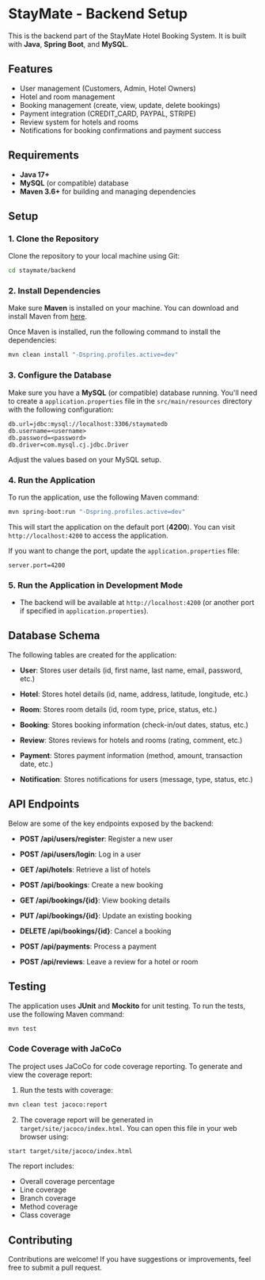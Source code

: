 
# StayMate - Backend Setup

This is the backend part of the StayMate Hotel Booking System. It is built with **Java**, **Spring Boot**, and **MySQL**.

## Features

- User management (Customers, Admin, Hotel Owners)
- Hotel and room management
- Booking management (create, view, update, delete bookings)
- Payment integration (CREDIT_CARD, PAYPAL, STRIPE)
- Review system for hotels and rooms
- Notifications for booking confirmations and payment success

## Requirements

- **Java 17+**
- **MySQL** (or compatible) database
- **Maven 3.6+** for building and managing dependencies

## Setup

### 1. Clone the Repository

Clone the repository to your local machine using Git:

```bash
cd staymate/backend
```
### 2. Install Dependencies

Make sure **Maven** is installed on your machine. You can download and install Maven from [here](https://maven.apache.org/download.cgi).

Once Maven is installed, run the following command to install the dependencies:

```bash
mvn clean install "-Dspring.profiles.active=dev"
```

### 3. Configure the Database

Make sure you have a **MySQL** (or compatible) database running. You'll need to create a `application.properties` file in the `src/main/resources` directory with the following configuration:

```properties
db.url=jdbc:mysql://localhost:3306/staymatedb
db.username=<username>
db.password=<password>
db.driver=com.mysql.cj.jdbc.Driver
``` 

Adjust the values based on your MySQL setup.


### 4. Run the Application

To run the application, use the following Maven command:
```bash
mvn spring-boot:run "-Dspring.profiles.active=dev"
```

This will start the application on the default port (**4200**). You can visit `http://localhost:4200` to access the application.

If you want to change the port, update the `application.properties` file:
```properties
server.port=4200
```
### 5. Run the Application in Development Mode

-   The backend will be available at `http://localhost:4200` (or another port if specified in `application.properties`).
## Database Schema

The following tables are created for the application:

-   **User**: Stores user details (id, first name, last name, email, password, etc.)
    
-   **Hotel**: Stores hotel details (id, name, address, latitude, longitude, etc.)
    
-   **Room**: Stores room details (id, room type, price, status, etc.)
    
-   **Booking**: Stores booking information (check-in/out dates, status, etc.)
    
-   **Review**: Stores reviews for hotels and rooms (rating, comment, etc.)
    
-   **Payment**: Stores payment information (method, amount, transaction date, etc.)
    
-   **Notification**: Stores notifications for users (message, type, status, etc.)
    

## API Endpoints

Below are some of the key endpoints exposed by the backend:

-   **POST /api/users/register**: Register a new user
    
-   **POST /api/users/login**: Log in a user
    
-   **GET /api/hotels**: Retrieve a list of hotels
    
-   **POST /api/bookings**: Create a new booking
    
-   **GET /api/bookings/{id}**: View booking details
    
-   **PUT /api/bookings/{id}**: Update an existing booking
    
-   **DELETE /api/bookings/{id}**: Cancel a booking
    
-   **POST /api/payments**: Process a payment
    
-   **POST /api/reviews**: Leave a review for a hotel or room
    

## Testing

The application uses **JUnit** and **Mockito** for unit testing. To run the tests, use the following Maven command:
```bash
mvn test
```

### Code Coverage with JaCoCo

The project uses JaCoCo for code coverage reporting. To generate and view the coverage report:

1. Run the tests with coverage:
```bash
mvn clean test jacoco:report
```

2. The coverage report will be generated in `target/site/jacoco/index.html`. You can open this file in your web browser using:
```bash
start target/site/jacoco/index.html
```

The report includes:
- Overall coverage percentage
- Line coverage
- Branch coverage
- Method coverage
- Class coverage

## Contributing

Contributions are welcome! If you have suggestions or improvements, feel free to submit a pull request.

